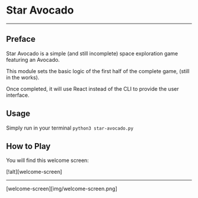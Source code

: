 # Star Avocado

---

## Preface

Star Avocado is a simple (and still incomplete) space exploration game featuring an Avocado.

This module sets the basic logic of the first half of the complete game, (still in the works).

Once completed, it will use React instead of the CLI to provide the user interface.

## Usage

Simply run in your terminal `python3 star-avocado.py`

## How to Play

You will find this welcome screen:

[!alt][welcome-screen]


---

[welcome-screen][img/welcome-screen.png]
